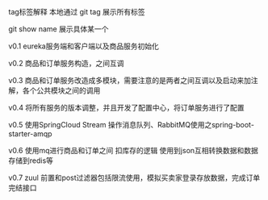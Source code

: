 tag标签解释
本地通过 git tag 展示所有标签

git show name 展示具体某一个

v0.1 eureka服务端和客户端以及商品服务初始化

v0.2 商品和订单服务构造，之间互调

v0.3 商品和订单服务改造成多模块，需要注意的是两者之间互调以及启动来加注解，各个公共模块之间的调用

v0.4 将所有服务的版本调整，并且开发了配置中心，将订单服务进行了配置

v0.5 使用SpringCloud Stream 操作消息队列、RabbitMQ使用之spring-boot-starter-amqp

v0.6 使用mq进行商品和订单之间 扣库存的逻辑 使用到json互相转换数据和数据存储到redis等

v0.7 zuul 前置和post过滤器包括限流使用，模拟买卖家登录存放数据，完成订单完结接口